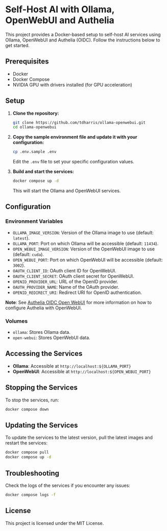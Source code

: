 # Self-Host AI with Ollama, OpenWebUI and Authelia

This project provides a Docker-based setup to self-host AI services using Ollama, OpenWebUI and Authelia (OIDC). Follow the instructions below to get started.

## Prerequisites

- Docker
- Docker Compose
- NVIDIA GPU with drivers installed (for GPU acceleration)

## Setup

1. **Clone the repository:**

   ```bash
   git clone https://github.com/tdharris/ollama-openwebui.git
   cd ollama-openwebui
   ```

2. **Copy the sample environment file and update it with your configuration:**

   ```bash
   cp .env.sample .env
   ```

   Edit the `.env` file to set your specific configuration values.

3. **Build and start the services:**

   ```bash
   docker compose up -d
   ```

   This will start the Ollama and OpenWebUI services.

## Configuration

### Environment Variables

- `OLLAMA_IMAGE_VERSION`: Version of the Ollama image to use (default: `latest`).
- `OLLAMA_PORT`: Port on which Ollama will be accessible (default: `11434`).
- `OPEN_WEBUI_IMAGE_VERSION`: Version of the OpenWebUI image to use (default: `cuda`).
- `OPEN_WEBUI_PORT`: Port on which OpenWebUI will be accessible (default: `3002`).
- `OAUTH_CLIENT_ID`: OAuth client ID for OpenWebUI.
- `OAUTH_CLIENT_SECRET`: OAuth client secret for OpenWebUI.
- `OPENID_PROVIDER_URL`: URL of the OpenID provider.
- `OAUTH_PROVIDER_NAME`: Name of the OAuth provider.
- `OPENID_REDIRECT_URI`: Redirect URI for OpenID authentication.

**Note**: See [Authelia OIDC Open WebUI](https://www.authelia.com/integration/openid-connect/open-webui/) for more information on how to configure Authelia with OpenWebUI.

### Volumes

- `ollama`: Stores Ollama data.
- `open-webui`: Stores OpenWebUI data.

## Accessing the Services

- **Ollama**: Accessible at `http://localhost:${OLLAMA_PORT}`
- **OpenWebUI**: Accessible at `http://localhost:${OPEN_WEBUI_PORT}`

## Stopping the Services

To stop the services, run:

```bash
docker compose down
```

## Updating the Services

To update the services to the latest version, pull the latest images and restart the services:

```bash
docker compose pull
docker compose up -d
```

## Troubleshooting

Check the logs of the services if you encounter any issues:

```bash
docker compose logs -f
```

## License

This project is licensed under the MIT License.
